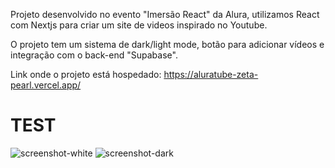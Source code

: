 Projeto desenvolvido no evento "Imersão React" da Alura, utilizamos React com Nextjs para criar um site de videos inspirado no Youtube.

O projeto tem um sistema de dark/light mode, botão para adicionar vídeos e integração com o back-end "Supabase".

Link onde o projeto está hospedado: https://aluratube-zeta-pearl.vercel.app/

<h1>TEST</h1>

![screenshot-white](https://user-images.githubusercontent.com/97999133/204926877-02919b87-1bbe-47ad-9c86-175bcd74208a.png)
![screenshot-dark](https://user-images.githubusercontent.com/97999133/204926878-3c1f3d82-092c-4bea-a6be-1d89a3d9e3b1.png)
